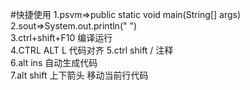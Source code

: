 #快捷使用
1.psvm=>public static void main(String[] args)  
2.sout=>System.out.println(" ")  
3.ctrl+shift+F10 编译运行  
4.CTRL ALT L 代码对齐
5.ctrl shift /  注释  
6.alt ins 自动生成代码  
7.alt shift 上下箭头 移动当前行代码  
 
